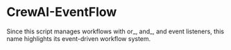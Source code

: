 # CrewAI-EventFlow
Since this script manages workflows with or_, and_, and event listeners, this name highlights its event-driven workflow system.
